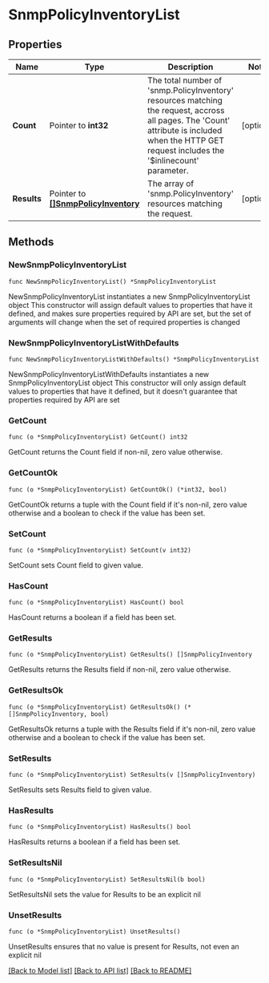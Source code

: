 # SnmpPolicyInventoryList

## Properties

Name | Type | Description | Notes
------------ | ------------- | ------------- | -------------
**Count** | Pointer to **int32** | The total number of &#39;snmp.PolicyInventory&#39; resources matching the request, accross all pages. The &#39;Count&#39; attribute is included when the HTTP GET request includes the &#39;$inlinecount&#39; parameter. | [optional] 
**Results** | Pointer to [**[]SnmpPolicyInventory**](SnmpPolicyInventory.md) | The array of &#39;snmp.PolicyInventory&#39; resources matching the request. | [optional] 

## Methods

### NewSnmpPolicyInventoryList

`func NewSnmpPolicyInventoryList() *SnmpPolicyInventoryList`

NewSnmpPolicyInventoryList instantiates a new SnmpPolicyInventoryList object
This constructor will assign default values to properties that have it defined,
and makes sure properties required by API are set, but the set of arguments
will change when the set of required properties is changed

### NewSnmpPolicyInventoryListWithDefaults

`func NewSnmpPolicyInventoryListWithDefaults() *SnmpPolicyInventoryList`

NewSnmpPolicyInventoryListWithDefaults instantiates a new SnmpPolicyInventoryList object
This constructor will only assign default values to properties that have it defined,
but it doesn't guarantee that properties required by API are set

### GetCount

`func (o *SnmpPolicyInventoryList) GetCount() int32`

GetCount returns the Count field if non-nil, zero value otherwise.

### GetCountOk

`func (o *SnmpPolicyInventoryList) GetCountOk() (*int32, bool)`

GetCountOk returns a tuple with the Count field if it's non-nil, zero value otherwise
and a boolean to check if the value has been set.

### SetCount

`func (o *SnmpPolicyInventoryList) SetCount(v int32)`

SetCount sets Count field to given value.

### HasCount

`func (o *SnmpPolicyInventoryList) HasCount() bool`

HasCount returns a boolean if a field has been set.

### GetResults

`func (o *SnmpPolicyInventoryList) GetResults() []SnmpPolicyInventory`

GetResults returns the Results field if non-nil, zero value otherwise.

### GetResultsOk

`func (o *SnmpPolicyInventoryList) GetResultsOk() (*[]SnmpPolicyInventory, bool)`

GetResultsOk returns a tuple with the Results field if it's non-nil, zero value otherwise
and a boolean to check if the value has been set.

### SetResults

`func (o *SnmpPolicyInventoryList) SetResults(v []SnmpPolicyInventory)`

SetResults sets Results field to given value.

### HasResults

`func (o *SnmpPolicyInventoryList) HasResults() bool`

HasResults returns a boolean if a field has been set.

### SetResultsNil

`func (o *SnmpPolicyInventoryList) SetResultsNil(b bool)`

 SetResultsNil sets the value for Results to be an explicit nil

### UnsetResults
`func (o *SnmpPolicyInventoryList) UnsetResults()`

UnsetResults ensures that no value is present for Results, not even an explicit nil

[[Back to Model list]](../README.md#documentation-for-models) [[Back to API list]](../README.md#documentation-for-api-endpoints) [[Back to README]](../README.md)



